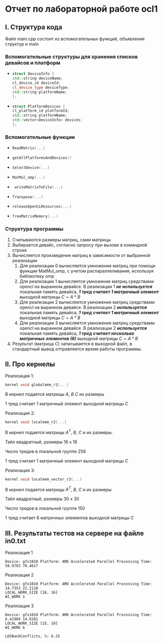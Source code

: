# Отчет по лабораторной работе ocl1
## I. Структура кода
Файл main.cpp состоит из вспомогательных функций, объявления структур и main
### Вспомогательные структуры для хранения списков девайсов и платформ
  - ```cpp 
    struct DeviceInfo {
	std::string deviceName;
	cl_device_id deviceId;
	cl_device_type deviceType;
	std::string platformName;
    };
    ```
  - ```cpp 
    struct PlatformDevices {
	cl_platform_id platformId;
	std::string platformName;
	std::vector<DeviceInfo> devices;
    };
    ```
### Вспомогательные функции
  - ```cpp 
    ReadMatrix(...)
    ```
  - ```cpp 
    getAllPlatformsAndDevices()
    ```
  - ```cpp 
    SelectDevice(...)
    ```
  - ```cpp 
    MatMul_omp(...)
    ```
 - ```cpp 
    writeMatrixToFile(...)
    ```
  - ```cpp 
    Transpose(...)
    ```
  - ```cpp 
    releaseOpenCLResources(...)
    ```
  - ```cpp 
    freeMatrixMemory(...)
    ```
### Структура программы

1. Считываются размеры матриц, сами матрицы
2. Выбирается девайс, согласно запросу при вызове в командной строке
3. Вычисляется произведение матриц в зависимости от выбранной реализации
    1. Для реализации 0 вычисляется умножение матриц при помощи функции MatMul_omp, с учетом распараллеливания, используя библиотеку omp
    2. Для реализации 1 вычисляется умножение матриц средствами opencl на выранном девайсе. В реализации 1 ***не используется*** локальная память девайса, ***1 тред считает 1 матричный элемент*** выходной матрицы $C = A * B$
    3. Для реализации 2 вычисляется умножение матриц средствами opencl на выранном девайсе. В реализации 2 ***используется*** локальная память девайса, ***1 тред считает 1 матричный элемент*** выходной матрицы $C = A * B$
    4. Для реализации 3 вычисляется умножение матриц средствами opencl на выранном девайсе. В реализации 2 ***используется*** локальная память девайса, ***1 тред считает несколько матричных элементов (6)*** выходной матрицы $C = A * B$
4. Результат (матрица $C$) записывается в выходной файл, в стандартный вывод отправляется время работы программы.

## II. Про кернелы
Реализация 1: 
```cpp    
kernel void globalmem_r1(...)
```
В кернел подается матрицы $A$, $B$ $C$ их размеры 

1 тред считает 1 матричный элемент выходной матрицы $C$

Реализация 2:  
```cpp    
kernel void localmem_r2(...)
``` 
В кернел подается матрицы $A^T$, $B$, $C$ и их размеры.

Тайл квадратный, размеры  16 x 16

Число тредов в локальной группе 256

1 тред считает 1 матричный элемент выходной матрицы $C$

Реализация 3:  
```cpp    
kernel void localmem_vector_r3(...)
``` 
В кернел подается матрицы $A^T$, $B$, $C$ и их размеры

Тайл квадратный, размеры  30 x 30

Число тредов в локальной группе 150

1 тред считает 6 матричных элементов выходной матрицы $C$

## III. Результаты тестов на сервере на файле in0.txt

Реализация 1

    Device: gfx1010	Platform: AMD Accelerated Parallel Processing Time: 58.9703	70.4617

Реализация 2

    Device: gfx1010	Platform: AMD Accelerated Parallel Processing Time: 14.7353	22.2118
    LOCAL_WORK_SIZE [16, 16]
    WI_WORK 1

Реализация 3

    Device: gfx1010	Platform: AMD Accelerated Parallel Processing Time: 6.41904	14.0181
    LOCAL_WORK_SIZE [15, 10]
    WI_WORK 6

    LDSBankConflicts, %: 6.25



